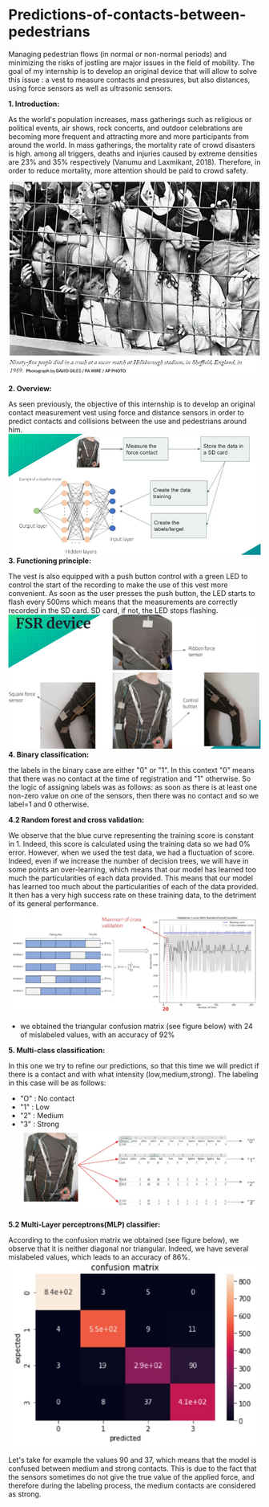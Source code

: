 # Predictions-of-contacts-between-pedestrians
Managing pedestrian flows (in normal or non-normal periods) and minimizing the risks of jostling are major issues in the field of mobility. The goal of my internship is to develop an original device that will allow to solve this issue : a vest to measure contacts and pressures, but also distances, using force sensors as well as ultrasonic sensors.


 __1. Introduction:__

 As the world's population increases, mass gatherings such as religious or political events, air shows, rock concerts, and outdoor celebrations are becoming more frequent and attracting more and more participants from around the world. In mass gatherings, the mortality rate of crowd disasters is high. among all triggers, deaths and injuries caused by extreme densities are 23% and 35% respectively (Vanumu and Laxmikant, 2018). Therefore, in order to reduce mortality, more attention should be paid to crowd safety.

  ![Optional Text](figures/im18.JPG)

  __2. Overview:__

  As seen previously, the objective of this internship is to develop an original contact measurement vest using force and distance sensors in order to predict contacts and collisions between the use and pedestrians around him.
  ![Optional Text](figures/im20.JPG)
  __3. Functioning principle:__

The vest is also equipped with a push button control with a green LED to control the start of the recording to make the use of this vest more convenient. As soon as the user presses the push button, the LED starts to flash every 500ms which means that the measurements are correctly recorded in the SD card. SD card, if not, the LED stops flashing.
  ![Optional Text](figures/fsr.JPG)
  __4. Binary classification:__

  the labels in the binary case are either "0" or "1". In this context "0" means that there was no contact at the time of registration and "1" otherwise. So the logic of assigning labels was as follows: as soon as there is at least one non-zero value on one of the sensors, then there was no contact and so we label=1 and 0 otherwise.

  __4.2 Random forest and cross validation:__

  We observe that the blue curve representing the training score is constant in 1. Indeed, this score is calculated using the training data so we had 0% error. However, when we used the test data, we had a fluctuation of score. Indeed, even if we increase the number of decision trees, we will have in some points an over-learning, which means that our model has learned too much the particularities of each data provided. This means that our model has learned too much about the particularities of each of the data provided. It then has a very high success rate on these training data, to the detriment of its general performance.
  ![Optional Text](figures/cross.JPG)
  
  * we obtained the triangular confusion matrix (see figure below) with 24 of mislabeled values, with an accuracy of 92%
  
  __5. Multi-class classification:__

  In this one we try to refine our predictions, so that this time we will predict if there is a contact and with what intensity (low,medium,strong). The labeling in this case will be as follows:
  * "O" : No contact
  * "1" : Low
  * "2" : Medium
  * "3" : Strong
  ![Optional Text](figures/contacts.JPG)
  
  __5.2 Multi-Layer perceptrons(MLP) classifier:__

  According to the confusion matrix we obtained (see figure below), we observe that it is neither diagonal nor triangular. Indeed, we have several mislabeled values, which leads to an accuracy of 86%.
    ![Optional Text](figures/last.JPG)
    
  Let's take for example the values 90 and 37, which means that the model is confused between medium and strong contacts. This is due to the fact that the sensors sometimes do not  give the true value of the applied force, and therefore during the labeling process, the medium contacts are considered as strong.
